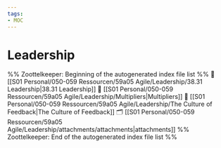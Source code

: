 ```yaml
---
tags: 
- MOC
---
```

# Leadership



%% Zoottelkeeper: Beginning of the autogenerated index file list  %%
📄 [[S01 Personal/050-059 Ressourcen/59a05 Agile/Leadership/38.31 Leadership|38.31 Leadership]]
📄 [[S01 Personal/050-059 Ressourcen/59a05 Agile/Leadership/Multipliers|Multipliers]]
📄 [[S01 Personal/050-059 Ressourcen/59a05 Agile/Leadership/The Culture of Feedback|The Culture of Feedback]]
🗂️ [[S01 Personal/050-059 Ressourcen/59a05 Agile/Leadership/attachments/attachments|attachments]]
%% Zoottelkeeper: End of the autogenerated index file list  %%

